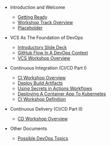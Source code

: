 * Introduction and Welcome
  * [Getting Ready](gettingready.md)
  * [Workshop Track Overview](Introduction.md)
  * [Placeholder](workflows/placeholder.md)

* VCS As The Foundation of DevOps
  * [Introductory Slide Deck](https://drive.google.com/file/d/1cClUB3Rtg3XbuvtWO60f1ptVjHCqs4as/view?usp=sharing)
  * [GitHub Flow In A DevOps Context](GitHub-Flow-DevOps.md)
  * [VCS Workshop Overview](VCS-Workshop.md)
  
* Continuous Integration (CI/CD Part I)
  * [CI Workshop Overview](CI.md)
  * [Deploy Build Artifacts](Deploy-Build-Artifacts.md)
  * [Using Secrets in Actions Workflows](Secrets-Actions-Workflows.md)
  * [Deploying A Container App To Kubernetes](Deploy-To-Kubernetes.md)
  * [CI Workshop Definition](CI-Workshop.md)

* Continuous Delivery (CI/CD Part II)
  * [CD Workshop Overview](CD.md)
  
* Other Documents
  * [Possible DevOps Topics](Curriculum-Topics.md)
